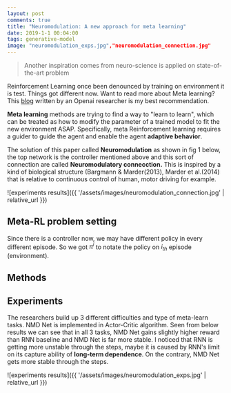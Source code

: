 ```yaml
---
layout: post
comments: true
title: "Neuromodulation: A new approach for meta learning"
date: 2019-1-1 00:04:00
tags: generative-model
image: "neuromodulation_exps.jpg","neuromodulation_connection.jpg"
---
```


> Another inspiration comes from neuro-science is applied on state-of-the-art problem 

<!--more-->

Reinforcement Learning once been denounced by training on environment it is test. Things got different now. Want to read more about Meta learning? This [blog](https://lilianweng.github.io/lil-log/2018/11/30/meta-learning.html) written by an Openai researcher is my best recommendation.

**Meta learning** methods are trying to find a way to "learn to learn", which can be treated as how to modify the parameter of a trained model to fit the new environment ASAP. Specifically, meta Reinforcement learning requires a guider to guide the agent and enable the agent **adaptive behavior**.

The solution of this paper called **Neuromodulation** as shown in fig 1 below, the top network is the controller mentioned above and this sort of connection are called **Neuromodulatory connecction.**  This is inspired by a kind of biological structure (Bargmann & Marder(2013), Marder et al.(2014) that is relative to continuous control of human, motor driving for example.

![experiments results]({{ '/assets/images/neuromodulation_connection.jpg' | relative_url }})

## Meta-RL problem setting

Since there is a controller now, we may have different policy in every different episode. So we got $\pi^i$ to notate the policy on $i_{th}$ episode (environment).

## Methods



## Experiments

The researchers build up 3 different difficulties and type of meta-learn tasks. NMD Net is implemented in Actor-Critic algorithm. Seen from below results we can see that in all 3 tasks, NMD Net gains slightly higher reward than RNN baseline and NMD Net is far more stable. I noticed that RNN is getting more unstable through the steps, maybe it is caused by RNN's limit on its capture ability of **long-term dependence**. On the contrary, NMD Net gets more stable through the steps.

![experiments results]({{ '/assets/images/neuromodulation_exps.jpg' | relative_url }})






















